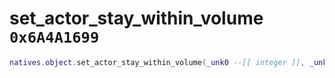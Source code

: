 # set_actor_stay_within_volume `0x6A4A1699`

```lua
natives.object.set_actor_stay_within_volume(_unk0 --[[ integer ]], _unk1 --[[ integer ]], _unk2 --[[ integer ]], _unk3 --[[ integer ]])
```